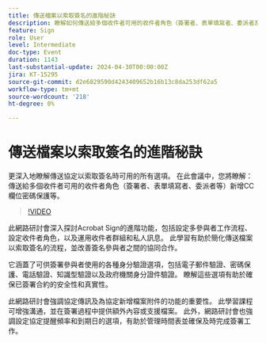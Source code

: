 ```yaml
---
title: 傳送檔案以索取簽名的進階秘訣
description: 瞭解如何傳送給多個收件者可用的收件者角色（簽署者、表單填寫者、委派者及其他）新增CC欄位密碼保護等。
feature: Sign
role: User
level: Intermediate
doc-type: Event
duration: 1143
last-substantial-update: 2024-04-30T00:00:00Z
jira: KT-15295
source-git-commit: d2e6829590d4243409652b16b13c8da253df62a5
workflow-type: tm+mt
source-wordcount: '218'
ht-degree: 0%

---
```



# 傳送檔案以索取簽名的進階秘訣

更深入地瞭解傳送協定以索取簽名時可用的所有選項。 在此會議中，您將瞭解：傳送給多個收件者可用的收件者角色（簽署者、表單填寫者、委派者等）新增CC欄位密碼保護等。

>[!VIDEO](https://video.tv.adobe.com/v/3428186/?learn=on)

此網路研討會深入探討Acrobat Sign的進階功能，包括設定多參與者工作流程、設定收件者角色，以及運用收件者群組和私人訊息。 此學習有助於簡化傳送檔案以索取簽名的流程，並改善簽名參與者之間的協同合作。

它涵蓋了可供簽署參與者使用的各種身分驗證選項，包括電子郵件驗證、密碼保護、電話驗證、知識型驗證以及政府機關身分證件驗證。 瞭解這些選項有助於確保已簽署合約的安全性和真實性。

此網路研討會強調協定傳訊及為協定新增檔案附件的功能的重要性。 此學習課程可增強溝通，並在簽署過程中提供額外內容或支援檔案。 此外，網路研討會也強調設定協定提醒頻率和到期日的選項，有助於管理時間表並確保及時完成簽署工作。